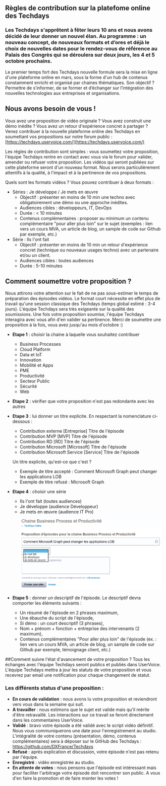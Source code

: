 ## Règles de contribution sur la platefome online des Techdays 

### Les Techdays s'apprêtent à fêter leurs 10 ans et nous avons décidé de leur donner un nouvel élan. Au programme : un nouveau concept, de nouveaux formats et d’ores et déjà le choix de nouvelles dates pour le rendez-vous de référence au Palais des Congrès qui se déroulera sur deux jours, les 4 et 5 octobre prochains.

Le premier temps fort des Techdays nouvelle formule sera la mise en ligne d'une plateforme online en mars, sous la forme d'un hub de contenus constamment enrichi et organisé par chaines thématiques.
Son objectif ? Permettre de s’informer, de se former et d’échanger sur l’intégration des nouvelles technologies aux entreprises et organisations. 

## Nous avons besoin de vous !
Vous avez une proposition de vidéo originale ? Vous avez construit une démo inédite ? Vous avez un retour d'expérience concret à partager ?
Venez contribuer à la nouvelle plateforme online des Techdays en soumettant vos propositions sur notre forum public : [https://techdays.uservoice.com/](https://techdays.uservoice.com/)

Les règles de contribution sont simples : vous soumettez votre proposition, l'équipe Techdays rentre en contact avec vous via le forum pour valider, amender ou refuser votre proposition.
Les vidéos qui seront publiées sur cette plateforme seront d'un nouveau format. Nous serons particulièrement attentifs à la qualité, à l'impact et à la pertinence de vos propositions.

Quels sont les formats vidéos ?
Vous pouvez contribuer à deux formats :
 * Séries : Je développe / Je mets en œuvre 
	* Objectif : présenter en moins de 10 min une techno avec obligatoirement une démo ou une approche inédites. 
	* Audiences cibles : développeurs, IT, DevOps
	* Durée : < 10 minutes
	* Contenus complémentaires : proposer au minimum un contenu complémentaire "pour aller plus loin" sur le sujet (exemples : lien vers un cours MVA, un article de blog, un sample de code sur Github par exemple, etc.)
 * Série : Ils l'ont fait
	* Objectif : présenter en moins de 10 min un retour d'expérience concret (technique ou nouveaux usages techno) avec un partenaire et/ou un client.
	* Audiences cibles : toutes audiences
	* Durée : 5-10 minutes

## Comment soumettre votre proposition ?
Nous attirons votre attention sur le fait de ne pas sous-estimer le temps de préparation des épisodes vidéos. Le format court nécessite en effet plus de travail qu'une session classique des Techdays (temps global estimé : 3-4 jours).
L'équipe Techdays sera très exigeante sur la qualité des soumissions. Une fois votre proposition soumise, l'équipe Techdays interagira avec vous afin d'en valider sa pertinence.
Merci de soumettre une proposition à la fois, vous avez jusqu'au mois d'octobre :)

* **Etape 1** : choisir la chaine à laquelle vous souhaitez contribuer
    * Business Processes
	* Cloud Platform
	* Data et IoT
	* Innovation
	* Mobilité et Apps
	* PME
	* Productivité
	* Secteur Public
	* Sécurité
	* Web
 
* **Etape 2** : vérifier que votre proposition n'est pas redondante avec les autres

* **Etape 3** : lui donner un titre explicite. En respectant la nomenclature ci-dessous :
	* Contribution externe	[Entreprise] Titre de l'épisode
	* Contribution MVP	 [MVP] Titre de l'épisode
	* Contribution RD	 [RD] Titre de l'épisode
	* Contribution Microsoft	 [Microsoft] Titre de l'épisode
	* Contribution Microsoft Service	 [Service] Titre de l'épisode

	Un titre explicite, qu'est-ce que c'est ?
	*  Exemple de titre accepté : Comment Microsoft Graph peut changer les applications LOB
	*  Exemple de titre refusé : Microsoft Graph

* **Etape 4** : choisir une série
	* Ils l'ont fait (toutes audiences)
	* Je développe (audience Développeur)
	* Je mets en œuvre (audience IT Pro)
![](https://raw.githubusercontent.com/DXFrance/Techdays/master/Assets/screen1.png)
	
* **Etape 5** : donner un descriptif de l'épisode. Le descriptif devra comporter les éléments suivants :
	* Un résumé de l'épisode en 2 phrases maximum,
	* Une ébauche du script de l'épisode,
	* Si démo : un court descriptif (3 phrases),
	* Nom + prénom + fonction + entreprise des intervenants (2 maximum),
	* Contenus complémentaires "Pour aller plus loin" de l'épisode (ex. : lien vers un cours MVA, un article de blog, un sample de code sur Github par exemple, témoignage client, etc.)

##Comment suivre l'état d'avancement de votre proposition ?
Tous les échanges avec l'équipe Techdays seront publics et publiés dans UserVoice. L'équipe Techdays mettra à jour les statuts de votre proposition et  vous recevrez par email une notification pour chaque changement de statut.

### Les différents status d'une proposition :
* **En cours de validation** : nous avons lu votre proposition et reviendront vers vous dans la semaine qui suit.
* **A travailler** : nous estimons que le sujet est valide mais qu'il mérite d'être retravaillé. Les interactions sur ce travail se feront directement dans les commentaires UserVoice.
* **Validé** : bravo votre épisode a été validé avec le script vidéo définitif. Nous vous communiquerons une date pour l'enregistrement au studio. L'intégralité de votre contenu (présentation, démo, contenus complémentaires) sera à déposer sur le GitHub des Techdays : https://github.com/DXFrance/Techdays
* **Refusé** : après explication et discussion, votre épisode n'est pas retenu par l'équipe.
* **Enregistré** : vidéo enregistrée au studio.
* **En attente de votes** : nous pensons que l'épisode est intéressant mais pour faciliter l'arbitrage votre épisode doit rencontrer son public. A vous d'en faire la promotion et de faire monter les votes ! 

